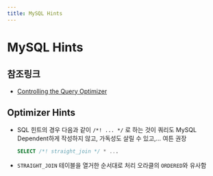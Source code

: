 ```yaml
---
title: MySQL Hints
---
```



# MySQL Hints

## 참조링크
- [Controlling the Query Optimizer](https://dev.mysql.com/doc/refman/8.0/en/controlling-optimizer.html)

## Optimizer Hints

- SQL 힌트의 경우 다음과 같이 `/*! ... */` 로 하는 것이 쿼리도 MySQL Dependent하게 작성하지 않고, 가독성도 살릴 수 있고,... 여튼 권장

    ```sql
    SELECT /*! straight_join */ * ...
    ```

- `STRAIGHT_JOIN`
    테이블을 열거한 순서대로 처리
    오라클의 `ORDERED`와 유사함


